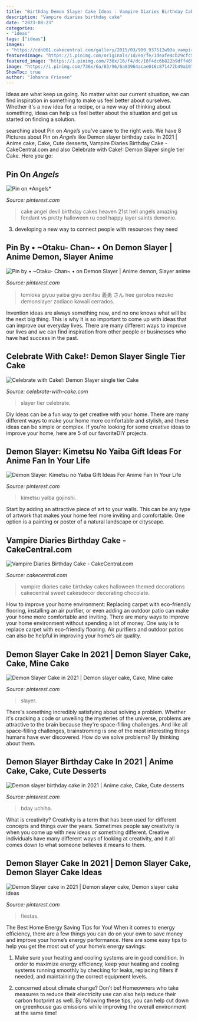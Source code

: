 ```yaml
---
title: "Birthday Demon Slayer Cake Ideas : Vampire Diaries Birthday Cake"
description: "Vampire diaries birthday cake"
date: "2023-08-23"
categories:
- "ideas"
tags: ["ideas"]
images:
- "https://cdn001.cakecentral.com/gallery/2015/03/900_937512w93a_vampire-diaries-birthday-cake.jpg"
featuredImage: "https://i.pinimg.com/originals/1d/ea/fe/1deafe4cb29cfc514d627b9582b10601.jpg"
featured_image: "https://i.pinimg.com/736x/16/f4/dc/16f4dc6b822b9dff469c30419ea53b07.jpg"
image: "https://i.pinimg.com/736x/6a/83/96/6a83964acae016c871472b49a1071b25.jpg"
ShowToc: true
author: "Johanna Friesen"
---
```



Ideas are what keep us going. No matter what our current situation, we can find inspiration in something to make us feel better about ourselves. Whether it's a new idea for a recipe, or a new way of thinking about something, ideas can help us feel better about the situation and get us started on finding a solution.

	

		
searching about Pin on *Angels* you've came to the right web. We have 8 Pictures about Pin on *Angels* like Demon slayer birthday cake in 2021 | Anime cake, Cake, Cute desserts, Vampire Diaries Birthday Cake - CakeCentral.com and also Celebrate with Cake!: Demon Slayer single tier Cake. Here you go:
		
    
## Pin On *Angels*

<img loading=lazy src="https://i.pinimg.com/originals/1d/ea/fe/1deafe4cb29cfc514d627b9582b10601.jpg" onerror="this.onerror=null;this.src='https://tse1.mm.bing.net/th?id=OIP.eD2PGPUwwe_jdsAQItv1-gHaLI&amp;pid=15.1';" alt="Pin on *Angels*">

_Source: pinterest.com_

>cake angel devil birthday cakes heaven 21st hell angels amazing fondant vs pretty halloween ru cool happy layer saints demonio. 

	

3. developing a new way to connect people with resources they need 

    
## Pin By • ~Otaku- Chan~ • On Demon Slayer | Anime Demon, Slayer Anime

<img loading=lazy src="https://i.pinimg.com/736x/ed/c8/b9/edc8b973189eb0d4f65202b66dfc2633.jpg" onerror="this.onerror=null;this.src='https://tse2.mm.bing.net/th?id=OIP.e4Cr7yXrHIbj1HPoG2HqbAHaHS&amp;pid=15.1';" alt="Pin by • ~Otaku- Chan~ • on Demon Slayer | Anime demon, Slayer anime">

_Source: pinterest.com_

>tomioka giyuu yaiba giyu zenitsu 義勇 さん hee garotos nezuko demonslayer zodiaco kawaii cerrados. 

	

Invention ideas are always something new, and no one knows what will be the next big thing. This is why it is so important to come up with ideas that can improve our everyday lives. There are many different ways to improve our lives and we can find inspiration from other people or businesses who have had success in the past.

    
## Celebrate With Cake!: Demon Slayer Single Tier Cake

<img loading=lazy src="https://1.bp.blogspot.com/-KtCwh5kxC7Q/YPi6_8BGTbI/AAAAAAADfj8/2k3APYDmA4cA8nLJFgKbo9UZ3xCskUNhQCLcBGAsYHQ/s2048/20210412_082420_new.jpg" onerror="this.onerror=null;this.src='https://tse1.mm.bing.net/th?id=OIP.DxMWI_uT26svW9Mq8iDEiAHaMf&amp;pid=15.1';" alt="Celebrate with Cake!: Demon Slayer single tier Cake">

_Source: celebrate-with-cake.com_

>slayer tier celebrate. 

	

Diy Ideas can be a fun way to get creative with your home. There are many different ways to make your home more comfortable and stylish, and these ideas can be simple or complex. If you're looking for some creative ideas to improve your home, here are 5 of our favoriteDIY projects.

    
## Demon Slayer: Kimetsu No Yaiba Gift Ideas For Anime Fan In Your Life

<img loading=lazy src="https://i.pinimg.com/736x/8c/38/a4/8c38a42654778425c2721b3929baad52.jpg" onerror="this.onerror=null;this.src='https://tse3.mm.bing.net/th?id=OIP.xt1pa6l8fLLLPQhjl4S3FwHaEK&amp;pid=15.1';" alt="Demon Slayer: Kimetsu no Yaiba Gift Ideas For Anime Fan In Your Life">

_Source: pinterest.com_

>kimetsu yaiba gojinshi. 

	

Start by adding an attractive piece of art to your walls. This can be any type of artwork that makes your home feel more inviting and comfortable. One option is a painting or poster of a natural landscape or cityscape.

    
## Vampire Diaries Birthday Cake - CakeCentral.com

<img loading=lazy src="https://cdn001.cakecentral.com/gallery/2015/03/900_937512w93a_vampire-diaries-birthday-cake.jpg" onerror="this.onerror=null;this.src='https://tse3.mm.bing.net/th?id=OIP.xolqmEeaMuNqT57vTU07xgHaLH&amp;pid=15.1';" alt="Vampire Diaries Birthday Cake - CakeCentral.com">

_Source: cakecentral.com_

>vampire diaries cake birthday cakes halloween themed decorations cakecentral sweet cakesdecor decorating chocolate. 

	

How to improve your home environment: Replacing carpet with eco-friendly flooring, installing an air purifier, or even adding an outdoor patio can make your home more comfortable and inviting.
There are many ways to improve your home environment without spending a lot of money. One way is to replace carpet with eco-friendly flooring. Air purifiers and outdoor patios can also be helpful in improving your home’s air quality.

    
## Demon Slayer Cake In 2021 | Demon Slayer Cake, Cake, Mine Cake

<img loading=lazy src="https://i.pinimg.com/736x/16/f4/dc/16f4dc6b822b9dff469c30419ea53b07.jpg" onerror="this.onerror=null;this.src='https://tse1.mm.bing.net/th?id=OIP.4t-zWUeu0N7awz09tgu8qwHaJ3&amp;pid=15.1';" alt="Demon Slayer Cake in 2021 | Demon slayer cake, Cake, Mine cake">

_Source: pinterest.com_

>slayer. 

	

There's something incredibly satisfying about solving a problem. Whether it's cracking a code or unveiling the mysteries of the universe, problems are attractive to the brain because they're space-filling challenges. And like all space-filling challenges, brainstroming is one of the most interesting things humans have ever discovered. How do we solve problems? By thinking about them.

    
## Demon Slayer Birthday Cake In 2021 | Anime Cake, Cake, Cute Desserts

<img loading=lazy src="https://i.pinimg.com/736x/6a/83/96/6a83964acae016c871472b49a1071b25.jpg" onerror="this.onerror=null;this.src='https://tse2.mm.bing.net/th?id=OIP.0yWeO5zfktg6T51Mb3pUCwHaMb&amp;pid=15.1';" alt="Demon slayer birthday cake in 2021 | Anime cake, Cake, Cute desserts">

_Source: pinterest.com_

>bday uchiha. 

	

What is creativity?
Creativity is a term that has been used for different concepts and things over the years. Sometimes people say creativity is when you come up with new ideas or something different. Creative individuals have many different ways of looking at creativity, and it all comes down to what someone believes it means to them.

    
## Demon Slayer Cake In 2021 | Demon Slayer Cake, Demon Slayer Cake Ideas

<img loading=lazy src="https://i.pinimg.com/736x/71/ad/5d/71ad5deb51cee4a9477e815ac5cd8add.jpg" onerror="this.onerror=null;this.src='https://tse3.mm.bing.net/th?id=OIP.iWoOIUS3M0YBoA3ykimB4QHaNK&amp;pid=15.1';" alt="Demon Slayer cake in 2021 | Demon slayer cake, Demon slayer cake ideas">

_Source: pinterest.com_

>fiestas. 

	

The Best Home Energy Saving Tips for You!
When it comes to energy efficiency, there are a few things you can do on your own to save money and improve your home’s energy performance. Here are some easy tips to help you get the most out of your home’s energy savings:
1. Make sure your heating and cooling systems are in good condition. In order to maximize energy efficiency, keep your heating and cooling systems running smoothly by checking for leaks, replacing filters if needed, and maintaining the correct equipment levels.

2. concerned about climate change? Don’t be! Homeowners who take measures to reduce their electricity use can also help reduce their carbon footprint as well. By following these tips, you can help cut down on greenhouse gas emissions while improving the overall environment at the same time!

